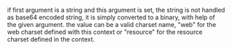 if first argument is a string and this argument is set, the string is not handled as base64 encoded string,
			it is simply converted to a binary, with help of the given argument.
			the value can be a valid charset name, "web" for the web charset defined with this context or "resource" for the resource charset defined in the context.